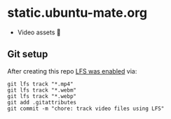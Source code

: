 # static.ubuntu-mate.org

- Video assets 📼

## Git setup

After creating this repo [LFS was enabled](https://github.com/git-lfs/git-lfs?tab=readme-ov-file#example-usage) via:

```shell
git lfs track "*.mp4"
git lfs track "*.webm"
git lfs track "*.webp"
git add .gitattributes
git commit -m "chore: track video files using LFS"
```
